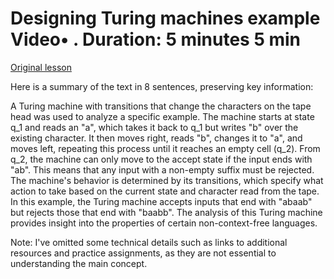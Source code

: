 # Designing Turing machines example Video• . Duration: 5 minutes 5 min

[Original lesson](https://www.coursera.org/learn/uol-fundamentals-of-computer-science/lecture/dPobr/designing-turing-machines-example)

Here is a summary of the text in 8 sentences, preserving key information:

A Turing machine with transitions that change the characters on the tape head was used to analyze a specific example. The machine starts at state q_1 and reads an "a", which takes it back to q_1 but writes "b" over the existing character. It then moves right, reads "b", changes it to "a", and moves left, repeating this process until it reaches an empty cell (q_2). From q_2, the machine can only move to the accept state if the input ends with "ab". This means that any input with a non-empty suffix must be rejected. The machine's behavior is determined by its transitions, which specify what action to take based on the current state and character read from the tape. In this example, the Turing machine accepts inputs that end with "abaab" but rejects those that end with "baabb". The analysis of this Turing machine provides insight into the properties of certain non-context-free languages.

Note: I've omitted some technical details such as links to additional resources and practice assignments, as they are not essential to understanding the main concept.

